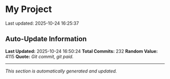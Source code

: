 # My Project


Last updated: 2025-10-24 16:25:37















































































































































































































































































































































































































































































































































































































































## Auto-Update Information

**Last Updated:** 2025-10-24 16:50:24
**Total Commits:** 232
**Random Value:** 4115
**Quote:** _Git commit, git paid._

---
_This section is automatically generated and updated._